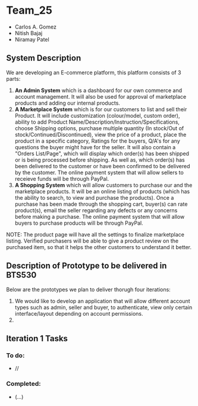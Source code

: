 # Team_25
  * Carlos A. Gomez
  * Nitish Bajaj
  * Niramay Patel
  
## System Description
We are developing an E-commerce platform, this platform consists of 3 parts:
 1. **An Admin System** which is a dashboard for our own commerce and account management. It will also be used for approval of marketplace products and adding our internal products.
 2. **A Marketplace System** which is for our customers to list and sell their Product. It will include customization (colour/model, custom order), ability to add Product Name/Description/Instruction/Specifications, choose Shipping options, purchase multiple quantity (In stock/Out of stock/Continued/Discontinued), view the price of a product, place the product in a specific category, Ratings for the buyers, Q/A's for any questions the buyer might have for the seller. It will also contain a "Orders List/Page", which will display which order(s) has been shipped or is being processed before shipping. As well as, which order(s) has been delivered to the customer or have been confirmed to be delivered by the customer. The online payment system that will allow sellers to receieve funds will be through PayPal.
 3. **A Shopping System** which will allow customers to purchase our and the marketplace products. It will be an online listing of products (which has the ability to search, to view and purchase the products). Once a purchase has been made through the shopping cart, buyer(s) can rate product(s), email the seller regarding any defects or any concerns before making a purchase. The online payment system that will allow buyers to purchase products will be through PayPal.

NOTE: The product page will have all the settings to finalize marketplace listing. Verified purchasers will be able to give a product review on the purchased item, so that it helps the other customers to understand it better.
 
## Description of Prototype to be delivered in BTS530
Below are the prototypes we plan to deliver thorugh four iterations:
 1. We would like to develop an application that will allow different account types such as admin, seller and buyer, to authenticate, view only certain interface/layout depending on account permissions.
 2. 
 
## Iteration 1 Tasks
### To do:
 * //
### Completed:
 * (...)
